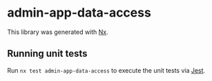 # admin-app-data-access

This library was generated with [Nx](https://nx.dev).

## Running unit tests

Run `nx test admin-app-data-access` to execute the unit tests via [Jest](https://jestjs.io).
